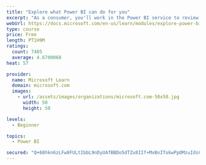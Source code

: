 ```yaml
---
title: "Explore what Power BI can do for you"
excerpt: "As a consumer, you'll work in the Power BI service to review and interact with content that has been shared with you. This module provides the foundational information that you need to work effectively in the Power BI service."
webUrl: https://docs.microsoft.com/en-us/learn/modules/explore-power-bi-service/
type: course
price: Free
length: PT1H9M
ratings:
  count: 7485
  average: 4.6700068
heat: 57

provider:
  name: Microsoft Learn
  domain: microsoft.com
  images:
    - url: /assets/images/organizations/microsoft.com-50x50.jpg
      width: 50
      height: 50

levels:
  - Beginner

topics:
  - Power BI

secured: "Q+68hkn6zLFw8FULtIbbL9nDyUAfBBDo5dTZu8IIf+MxBnITokwPpOMzuIdsCr7sg7QjvgZdXTHhDFNKmV3Y3yJqy0q+5jqkP6E57yzBKSw5NaLCVqTEIEkHP7Qo59qQuGxRyOHjdBqF3/7S/emB/eoxeAuVI3GI8sqbTFf2NZPsCJN5FXliCtApjaFNuUR6GrQ8zgRv/YqP3An4XATifkbi4LGGn1/8FhE0Qpp9CH2V2HTdzTfhLr3KWQKHcZrhjX3KskVLkIwEETPL13630FvhX6gqtUDqkK9cfv9tWlCwZj099PI7+sqZLnFXXCIEP1MBuezXJ2xpWa6/fxcuPHQmXIb+fRlzwt0sERn90FrO/Hvs4DZT7O0XKM73vUhtXPvCSBmnUOegM5dPkk7aIynKIHERlIU1WErMgVVbqhY=;yQEj1e3d1w2z7BTPT0KRjg=="
---
```


